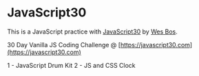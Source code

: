 # JavaScript30

This is a JavaScript practice with [JavaScript30](https://javascript30.com/) by [Wes Bos](https://github.com/wesbos).

30 Day Vanilla JS Coding Challenge @ [https://javascript30.com](https://javascript30.com)

1 - JavaScript Drum Kit
2 - JS and CSS Clock